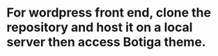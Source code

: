 # For wordpress front end, clone the repository and host it on a local server then access Botiga theme.